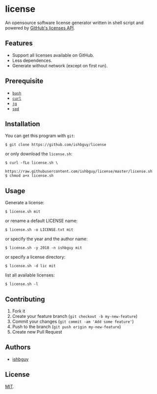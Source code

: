 # license

An opensource software license generator written in shell script and powered by [GitHub's licenses API](https://developer.github.com/v3/licenses/).

## Features

+ Support all licenses available on GitHub.
+ Less dependences.
+ Generate without network (except on first run).

## Prerequisite

+ [`bash`](https://www.gnu.org/software/bash/bash.html)
+ [`curl`](https://curl.haxx.se/)
+ [`jq`](https://stedolan.github.io/jq/)
+ [`sed`](https://www.gnu.org/software/sed/)

## Installation

You can get this program with `git`:

```
$ git clone https://github.com/ishbguy/license
```

or only download the `license.sh`:

```
$ curl -fLo license.sh \
         https://raw.githubusercontent.com/ishbguy/license/master/license.sh
$ chmod a+x license.sh
```

## Usage

Generate a license:

```
$ license.sh mit
```

or rename a default LICENSE name:

```
$ license.sh -o LICENSE.txt mit
```

or specify the year and the author name:

```
$ license.sh -y 2018 -n ishbguy mit
```

or specify a license directory:

```
$ license.sh -d lic mit
```

list all available licenses:

```
$ license.sh -l
```

## Contributing

1. Fork it
2. Create your feature branch (`git checkout -b my-new-feature`)
3. Commit your changes (`git commit -am 'Add some feature'`)
4. Push to the branch (`git push origin my-new-feature`)
5. Create new Pull Request

## Authors

+ [ishbguy](https://github.com/ishbguy)

## License

[MIT](https://opensource.org/licenses/MIT).
